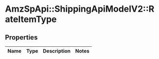 # AmzSpApi::ShippingApiModelV2::RateItemType

## Properties
Name | Type | Description | Notes
------------ | ------------- | ------------- | -------------

